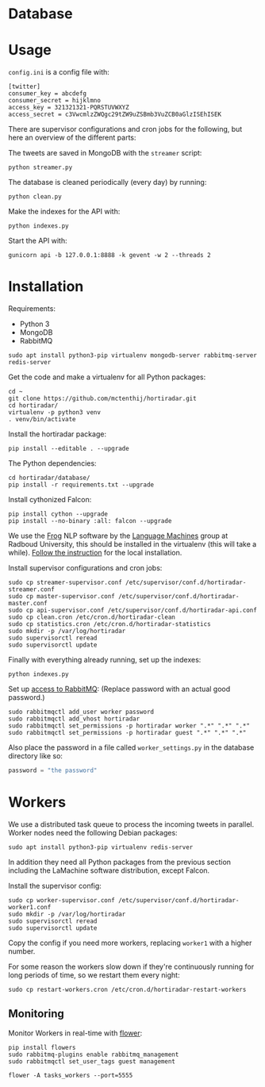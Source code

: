 Database
========

# Usage

`config.ini` is a config file with:

``` shell
[twitter]
consumer_key = abcdefg
consumer_secret = hijklmno
access_key = 321321321-PQRSTUVWXYZ
access_secret = c3VwcmlzZWQgc29tZW9uZSBmb3VuZCB0aGlzISEhISEK
```

There are supervisor configurations and cron jobs for the following, but here an
overview of the different parts:

The tweets are saved in MongoDB with the `streamer` script:
``` shell
python streamer.py
```

The database is cleaned periodically (every day) by running:
``` shell
python clean.py
```

Make the indexes for the API with:
``` shell
python indexes.py
```

Start the API with:
``` shell
gunicorn api -b 127.0.0.1:8888 -k gevent -w 2 --threads 2
```

# Installation

Requirements:

* Python 3
* MongoDB
* RabbitMQ

``` shell
sudo apt install python3-pip virtualenv mongodb-server rabbitmq-server redis-server
```

Get the code and make a virtualenv for all Python packages:
``` shell
cd ~
git clone https://github.com/mctenthij/hortiradar.git
cd hortiradar/
virtualenv -p python3 venv
. venv/bin/activate
```

Install the hortiradar package:
``` shell
pip install --editable . --upgrade
```

The Python dependencies:
``` shell
cd hortiradar/database/
pip install -r requirements.txt --upgrade
```

Install cythonized Falcon:
``` shell
pip install cython --upgrade
pip install --no-binary :all: falcon --upgrade
```

We use the [Frog][] NLP software by the [Language Machines][lama] group at
Radboud University, this should be installed in the virtualenv (this will take a
while). [Follow the instruction][lamachine] for the local installation.

[Frog]: https://languagemachines.github.io/frog/
[lama]: http://applejack.science.ru.nl/languagemachines/
[lamachine]: https://proycon.github.io/LaMachine/

Install supervisor configurations and cron jobs:
``` shell
sudo cp streamer-supervisor.conf /etc/supervisor/conf.d/hortiradar-streamer.conf
sudo cp master-supervisor.conf /etc/supervisor/conf.d/hortiradar-master.conf
sudo cp api-supervisor.conf /etc/supervisor/conf.d/hortiradar-api.conf
sudo cp clean.cron /etc/cron.d/hortiradar-clean
sudo cp statistics.cron /etc/cron.d/hortiradar-statistics
sudo mkdir -p /var/log/hortiradar
sudo supervisorctl reread
sudo supervisorctl update
```

Finally with everything already running, set up the indexes:
``` shell
python indexes.py
```

Set up [access to RabbitMQ](http://docs.celeryproject.org/en/latest/getting-started/brokers/rabbitmq.html#setting-up-rabbitmq):
(Replace password with an actual good password.)
``` shell
sudo rabbitmqctl add_user worker password
sudo rabbitmqctl add_vhost hortiradar
sudo rabbitmqctl set_permissions -p hortiradar worker ".*" ".*" ".*"
sudo rabbitmqctl set_permissions -p hortiradar guest ".*" ".*" ".*"
```

Also place the password in a file called `worker_settings.py` in the database
directory like so:
``` python
password = "the password"
```

# Workers

We use a distributed task queue to process the incoming tweets in parallel.
Worker nodes need the following Debian packages:
``` shell
sudo apt install python3-pip virtualenv redis-server
```

In addition they need all Python packages from the previous section including
the LaMachine software distribution, except Falcon.

Install the supervisor config:
``` shell
sudo cp worker-supervisor.conf /etc/supervisor/conf.d/hortiradar-worker1.conf
sudo mkdir -p /var/log/hortiradar
sudo supervisorctl reread
sudo supervisorctl update
```

Copy the config if you need more workers, replacing `worker1` with a higher
number.

For some reason the workers slow down if they're continuously running for long
periods of time, so we restart them every night:
``` shell
sudo cp restart-workers.cron /etc/cron.d/hortiradar-restart-workers
```

## Monitoring

Monitor Workers in real-time with [flower][]:

``` shell
pip install flowers
sudo rabbitmq-plugins enable rabbitmq_management
sudo rabbitmqctl set_user_tags guest management

flower -A tasks_workers --port=5555
```

[flower]: https://flower.readthedocs.io/en/latest/
